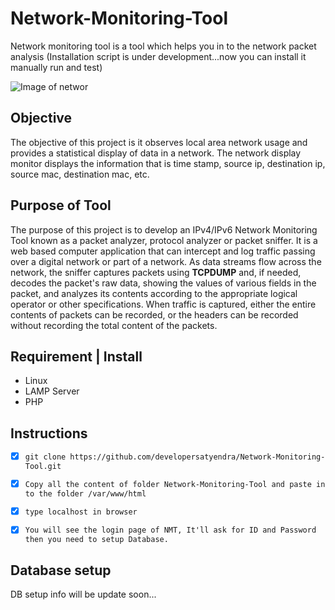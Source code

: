# Network-Monitoring-Tool
Network monitoring tool is a tool which helps you in to the network packet analysis 
(Installation script is under development...now you can install it manually run and test) 

![Image of networ](https://www.flowmon.com/getattachment/Home/Tabs/Network-Monitoring-Visibility/product-img-monitoring.png)

## Objective
The objective of this project is it observes local area network usage and provides a
statistical display of data in a network. The network display monitor displays the
information that is time stamp, source ip, destination ip, source mac, destination mac,
etc.

## Purpose of Tool
The purpose of this project is to develop an IPv4/IPv6 Network Monitoring Tool
known as a packet analyzer, protocol analyzer or packet sniffer. It is a web based
computer application that can intercept and log traffic passing over a digital network
or part of a network.
As data streams flow across the network, the sniffer captures packets using
<b>TCPDUMP</b> and, if needed, decodes the packet&#39;s raw data, showing the values of
various fields in the packet, and analyzes its contents according to the appropriate
logical operator or other specifications. When traffic is captured, either the entire
contents of packets can be recorded, or the headers can be recorded without recording
the total content of the packets.

## Requirement           | Install 
* Linux                  
* LAMP Server            
* PHP                    

## Instructions

- [x] `git clone https://github.com/developersatyendra/Network-Monitoring-Tool.git`

- [x] `Copy all the content of folder Network-Monitoring-Tool and paste in to the folder /var/www/html`

- [x] `type localhost in browser`

- [x] `You will see the login page of NMT, It'll ask for ID and Password then you need to setup Database.`

## Database setup
DB setup info will be update soon...
